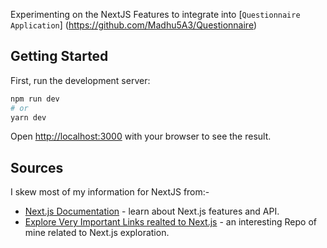 Experimenting on the NextJS Features to integrate into [`Questionnaire Application`]  (https://github.com/Madhu5A3/Questionnaire)

## Getting Started

First, run the development server:

```bash
npm run dev
# or
yarn dev
```

Open [http://localhost:3000](http://localhost:3000) with your browser to see the result.

## Sources

I skew most of my information for NextJS from:- 

- [Next.js Documentation](https://nextjs.org/docs) - learn about Next.js features and API.
- [Explore Very Important Links realted to Next.js](https://github.com/Madhu5A3/VIL/tree/master/NextJS) - an interesting Repo of mine related to Next.js exploration.